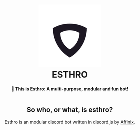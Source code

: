<h1 align="center">
  <a href="https://github.com/Affinix/esthro">
  <img src="https://raw.githubusercontent.com/Affinix/esthro/master/assets/readme.png" alt="Esthro" width="200"></a>
  <br>
  ESTHRO
  <br>
</h1>

<h4 align="center">
  🤖 This is Esthro: A multi-purpose, modular and fun bot!
  <br><br>
</h4>

<h2 align="center">
  So who, or what, is esthro?
</h2>

<p align="center">
  Esthro is an modular discord bot written in discord.js by <a href="https://github.com/Affinix">Affinix<a>.
</p>
